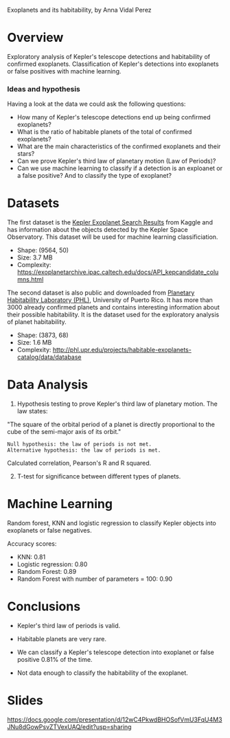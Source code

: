 Exoplanets and its habitability, by Anna Vidal Perez

# Overview

Exploratory analysis of Kepler's telescope detections and habitability of confirmed exoplanets. Classification of Kepler's detections into exoplanets or false positives with machine learning.

### Ideas and hypothesis

Having a look at the data we could ask the following questions:

* How many of Kepler's telescope detections end up being confirmed exoplanets?
* What is the ratio of habitable planets of the total of confirmed exoplanets?
* What are the main characteristics of the confirmed exoplanets and their stars?
* Can we prove Kepler's third law of planetary motion (Law of Periods)?  
* Can we use machine learning to classify if a detection is an exploanet or a false positive? And to classify the type of exoplanet?
   
# Datasets
  
The first dataset is the [Kepler Exoplanet Search Results](https://www.kaggle.com/nasa/kepler-exoplanet-search-results) from Kaggle and has information about the objects detected by the Kepler Space Observatory. This dataset will be used for machine learning classificiation. 
* Shape: (9564, 50)
* Size: 3.7 MB
* Complexity: https://exoplanetarchive.ipac.caltech.edu/docs/API_kepcandidate_columns.html
    
The second dataset is also public and downloaded from [Planetary Habitability Laboratory (PHL)](http://phl.upr.edu/projects/habitable-exoplanets-catalog/data/database), University of Puerto Rico. It has more than 3000 already confirmed planets and contains interesting information about their possible habitability. It is the dataset used for the exploratory analysis of planet habitability.
* Shape: (3873, 68)
* Size: 1.6 MB
* Complexity: http://phl.upr.edu/projects/habitable-exoplanets-catalog/data/database
    
# Data Analysis

1. Hypothesis testing to prove Kepler's third law of planetary motion. The law states:   

"The square of the orbital period of a planet is directly proportional to the cube of the semi-major axis of its orbit."

    Null hypothesis: the law of periods is not met.  
    Alternative hypothesis: the law of periods is met.

Calculated correlation, Pearson's R and R squared.

2. T-test for significance between different types of planets.  

# Machine Learning

Random forest, KNN and logistic regression to classify Kepler objects into exoplanets or false negatives.

Accuracy scores:  
- KNN: 0.81
- Logistic regression: 0.80
- Random Forest: 0.89
- Random Forest with number of parameters = 100: 0.90
  

# Conclusions

* Kepler's third law of periods is valid.
    
* Habitable planets are very rare.

* We can classify a Kepler's telescope detection into exoplanet or false positive 0.81% of the time.

* Not data enough to classify the habitability of the exoplanet.

# Slides

https://docs.google.com/presentation/d/12wC4PkwdBHOSofVmU3FqU4M3JNu8dGowPsvZTVexUAQ/edit?usp=sharing